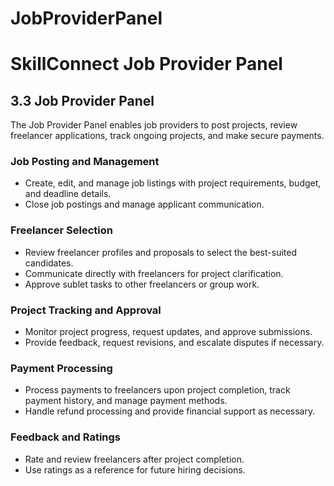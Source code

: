 # JobProviderPanel

# SkillConnect Job Provider Panel

## 3.3 Job Provider Panel

The Job Provider Panel enables job providers to post projects, review freelancer applications, track ongoing projects, and make secure payments.

### Job Posting and Management

- Create, edit, and manage job listings with project requirements, budget, and deadline details.
- Close job postings and manage applicant communication.

### Freelancer Selection

- Review freelancer profiles and proposals to select the best-suited candidates.
- Communicate directly with freelancers for project clarification.
- Approve sublet tasks to other freelancers or group work.

### Project Tracking and Approval

- Monitor project progress, request updates, and approve submissions.
- Provide feedback, request revisions, and escalate disputes if necessary.

### Payment Processing

- Process payments to freelancers upon project completion, track payment history, and manage payment methods.
- Handle refund processing and provide financial support as necessary.

### Feedback and Ratings

- Rate and review freelancers after project completion.
- Use ratings as a reference for future hiring decisions.
